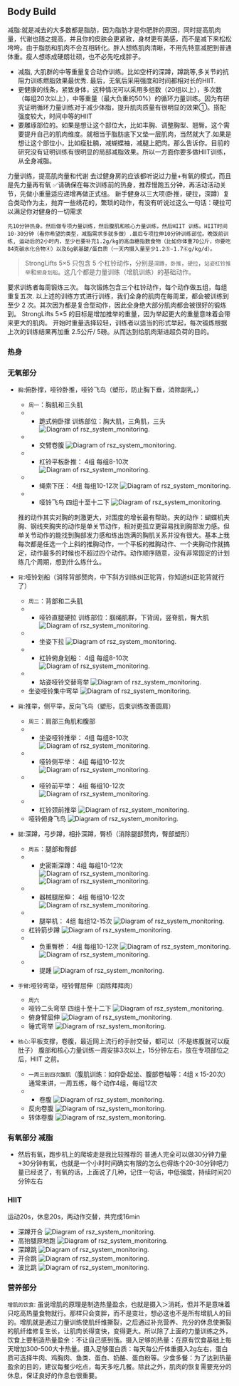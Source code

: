 ## Body Build
减脂:就是减去的大多数都是脂肪，因为脂肪才是你肥胖的原因，同时提高肌肉量，代谢也随之提高，并且你的皮肤会更紧致，身材更有美感，而不是减下来松松垮垮。由于脂肪和肌肉不会互相转化。胖人想练肌肉清晰，不用先特意减肥到普通体重。瘦人想练成硬朗壮硕，也不必先吃成胖子。
- 减脂, 大肌群的中等重量复合动作训练。比如空杆的深蹲，蹲跳等,多关节的抗阻力训练燃脂效果最优秀. 最后，无氧后采用强度和时间都相对长的HIIT.
- 更健康的线条，紧致身体，这种情况可以采用多组数（20组以上），多次数（每组20次以上），中等重量（最大负重的50%）的循环力量训练。因为有研究证明循环力量训练对于减少体脂，提升肌肉质量有很明显的效果①。搭配强度较大，时间中等的HIIT
- 要雕琢部位的。如果是想让这个部位大，比如丰胸、调整胸型、翘臀。这个需要提升自己的肌肉维度。就相当于脂肪底下又垫一层肌肉，当然就大了.如果是想让这个部位小，比如瘦肚腩，减蝴蝶袖，减腿上肥肉。那么告诉你。目前的研究没有证明训练有很明显的局部减脂效果。所以一方面你要多做HIIT训练，从全身减脂。

力量训练，提高肌肉量和代谢
去过健身房的应该都听说过力量+有氧的模式，而且是先力量再有氧
✅请确保在每次训练前的热身，推荐慢跑五分钟，再活动活动关节，先做小重量适应递增再做正式组。
新手健身以三大项(卧推，硬拉，深蹲）复合类动作为主，抛弃一些绣花的，繁琐的动作，有没有听说过这么一句话：硬拉可以满足你对健身的一切需求

``先10分钟热身。然后做专项力量训练，然后腹肌和核心力量训练，然后HIIT 训练。HIIT时间10-30分钟（看你希望的类型，减脂需求多就多做）.最后专项拉伸10分钟训练部位。晚饭前训练, 运动后的2小时内，至少也要补充1.2g/kg的高血糖指数食物（比如你体重70公斤，你要吃84克碳水化合物④）以及6g氨基酸/蛋白质（一天内摄入量至少1.2⑤-1.7⑥g/kg/d）。``

> StrongLifts 5×5 只包含 5 个杠铃动作，分别是`深蹲`，`卧推`，`硬拉`，`站姿杠铃推举`和`俯身划船`。这几个都是力量训练（增肌训练）的基础动作。

要求训练者每周锻炼三次。 每次锻炼包含三个杠铃动作，每个动作做五组，每组重复五次.
以上述的训练方式进行训练，我们全身的肌肉在每周里，都会被训练到至少 2 次。其次因为都是复合型动作，因此全身绝大部分肌肉都会被很好的锻炼到。 StrongLifts 5×5 的目标是增加推举的重量，因为举起更大的重量意味着会带来更大的肌肉。 开始时重量选择较轻，训练者以适当的形式举起，每次锻炼根据上次的训练结果再加重 2.5公斤/ 5磅。从而达到给肌肉渐进超负荷的目的。

### 热身
<!-- ![Diagram of rsz_system_monitoring.](pic/跪式俯卧撑.webp)
![Diagram of rsz_system_monitoring.](pic/跪式俯卧撑.webp)
![Diagram of rsz_system_monitoring.](pic/跪式俯卧撑.webp)
![Diagram of rsz_system_monitoring.](pic/跪式俯卧撑.webp) -->

### 无氧部分
- ``胸``:俯卧撑，哑铃卧推，哑铃飞鸟（塑形，防止胸下垂，消除副乳，）
  - ``周一``：胸肌和三头肌
  - * 跪式俯卧撑
  训练部位：胸大肌，三角肌，三头
  ![Diagram of rsz_system_monitoring.](pic/跪式俯卧撑.webp)
  - * 交臂卷腹
  ![Diagram of rsz_system_monitoring.](pic/交臂卷腹.webp)  
  - * 杠铃平板卧推： 4组 每组8-10次
  ![Diagram of rsz_system_monitoring.](pic/杠铃平板卧推.webp)
  - * 绳索下压： 4组 每组10-12次
  ![Diagram of rsz_system_monitoring.](pic/绳索下压.webp)
  - * 哑铃飞鸟 四组十至十二下
  ![Diagram of rsz_system_monitoring.](pic/哑铃飞鸟.webp)
  <!-- - * 凳上反屈伸/双杠臂屈伸： 4组 每组10-12次
  - * 平板哑铃推胸 四组十至十二下
  - * 拉力器夹胸 四组十至十二下
  - 飞鸟下夹胸 四组十至十二下
  - 上斜哑铃卧推： 4组 每组10-12次 -->
  推的动作其实对胸的刺激更大，对围度的增长最有帮助。夹的动作：蝴蝶机夹胸、钢线夹胸夹的动作是单关节动作，相对更孤立更容易找到胸部发力感。但单关节动作的能找到胸部发力感和练出饱满的胸肌关系并没有很大。基本上我每次都是任选一个上斜的推胸动作，一个平板的推胸动作、一个夹胸动作就搞定，动作最多的时候也不超过四个动作。动作顺序随意，没有非常固定的计划练几个周期，想到什么练什么。

- ``背``:哑铃划船（消除背部赘肉，中下斜方训练纠正驼背，你知道纠正驼背就行了）
  - ``周二``：背部和二头肌
  - * 哑铃直腿硬拉   训练部位：腘绳肌群，下背阔，竖脊肌，臀大肌
  ![Diagram of rsz_system_monitoring.](pic/哑铃直腿硬拉.webp)
  - * 坐姿下拉
  ![Diagram of rsz_system_monitoring.](pic/坐姿下拉.webp)
  - * 杠铃俯身划船： 4组 每组8-10次
  ![Diagram of rsz_system_monitoring.](pic/杠铃俯身划船.webp)
  - * 站姿哑铃交替弯举
  ![Diagram of rsz_system_monitoring.](pic/站姿哑铃交替弯举.webp)
  - 坐姿哑铃集中弯举
  ![Diagram of rsz_system_monitoring.](pic/坐姿哑铃集中弯举.webp)
  <!-- - * 杠铃弯举： 4组 每组10-12次
  - 高位下拉： 4组 每组10-12次
  - 反手引体向上： 4组 每组最大次数 -->

- ``肩``:推举，侧平举，反向飞鸟（塑形，后束训练改善圆肩）
  - ``周三``：肩部三角肌和腹部
  - * 坐姿哑铃推举： 4组 每组8-10次
  ![Diagram of rsz_system_monitoring.](pic/哑铃推举.webp)
  - * 哑铃侧平举： 4组 每组10-12次
  ![Diagram of rsz_system_monitoring.](pic/侧平举.webp)
  - * 哑铃前平举： 4组 每组10-12次
  ![Diagram of rsz_system_monitoring.](pic/哑铃前平举.webp)
  - * 杠铃颈前推举
  ![Diagram of rsz_system_monitoring.](pic/杠铃颈前推举.webp)
  - 哑铃俯身飞鸟
  ![Diagram of rsz_system_monitoring.](pic/哑铃俯身飞鸟.webp)
  <!-- - 绳索面拉： 4组 每组10-12次 -->

- ``腿``:深蹲，弓步蹲，相扑深蹲，臀桥（消除腿部赘肉，臀部塑形）
  - ``周五``：腿部和臀部
  - * 史密斯深蹲：4组 每组10-12次
  ![Diagram of rsz_system_monitoring.](pic/普通深蹲.webp)
  ![Diagram of rsz_system_monitoring.](pic/相扑式深蹲.webp)
  - * 器械腿屈伸： 4组 每组10-12次
  ![Diagram of rsz_system_monitoring.](pic/器械腿屈伸.webp)
  - * 腿举机： 4组 每组12-15次
  ![Diagram of rsz_system_monitoring.](pic/腿举机.webp)
  - 杠铃箭步蹲
  ![Diagram of rsz_system_monitoring.](pic/杠铃箭步蹲.webp)
  - * 负重臀桥： 4组 每组10-12次
  ![Diagram of rsz_system_monitoring.](pic/负重臀桥.webp)
  ![Diagram of rsz_system_monitoring.](pic/臀桥.webp)
  - * 提踵
  ![Diagram of rsz_system_monitoring.](pic/提踵.webp)

- ``手臂``:哑铃弯举，哑铃臂屈伸（消除拜拜肉）
  - ``周六``
  - 哑铃二头弯举 四组十至十二下
  ![Diagram of rsz_system_monitoring.](pic/双手哑铃弯举.webp)
  - 俯身臂屈伸
  ![Diagram of rsz_system_monitoring.](pic/俯身臂屈伸.webp)
  - 锤式弯举
  ![Diagram of rsz_system_monitoring.](pic/锤式弯举.webp)
  <!-- - 器械二头弯举 四组十至十二下
  - cable二头弯举 四组十至十二下
  - 绳索三头下拉 四组十至十二下
  - 绳索三头颈后伸臂 四组十至十二下
  - V bar三头下拉 四组十至十二下 -->

- ``核心``:平板支撑，卷腹，最近网上流行的手肘交替，都可以（不是练腹就可以瘦肚子）
腹部和核心力量训练一周安排3次以上，15分钟左右，放在专项部位之后，HIIT 之前。
  - ``一周三到四次腹肌``（腹肌训练：如仰卧起坐、腹部卷轴等：4组 x 15-20次）通常来讲，一周五练，每个动作4组，每组12次
  - * 卷腹
  ![Diagram of rsz_system_monitoring.](pic/卷腹.webp)
  - 反向卷腹
  ![Diagram of rsz_system_monitoring.](pic/反向卷腹.webp)
  - 转体卷腹
  ![Diagram of rsz_system_monitoring.](pic/转体卷腹.webp)
  <!-- - 下腹抬腿 四组十至十二下
  - 侧桥 四组三十秒
  - 站姿侧腹提哑铃 四组十至十二下 -->

### 有氧部分 减脂
- 然后有氧，跑步机上的爬坡走是我比较推荐的
普通人完全可以做30分钟力量+30分钟有氧，也就是一个小时时间确实有限的怎么也得练个20-30分钟吧力量已经说了，有氧的话，上面说了几种，记住一句话，中低强度，持续时间20分钟左右

### HIIT
运动20s，休息20s，两动作交替，共完成16min
- 深蹲开合
![Diagram of rsz_system_monitoring.](pic/深蹲开合.webp)
- 高抬腿原地跑
![Diagram of rsz_system_monitoring.](pic/高抬腿原地跑.webp)
- 深蹲跳
![Diagram of rsz_system_monitoring.](pic/深蹲跳.webp)
- 开合跳
![Diagram of rsz_system_monitoring.](pic/开合跳.webp)
- 波比跳
![Diagram of rsz_system_monitoring.](pic/波比跳.gif)

### 营养部分
`增肌的饮食`: 虽说增肌的原理是制造热量盈余，也就是摄入＞消耗，但并不是意味着只吃高热量食物就行。那样只会变胖，而不是变壮，想必这也不是所有增肌人的目的。增肌就是通过力量训练使肌纤维撕裂，之后通过补充营养、充分的休息使撕裂的肌纤维修复生长，让肌肉长得变快，变得更大。所以除了上面的力量训练之外，饮食上要制造热量盈余：不让自己感到饿。摄入足够的热量：在原有饮食基础上每天增加300-500大卡热量。摄入足够蛋白质：每天每公斤体重摄入2g左右，蛋白质可选择牛肉、鸡胸肉、鱼类、蛋白、奶酪、蛋白粉等。少食多餐：为了达到热量盈余的目的，建议每餐少吃点，每天多吃几餐。除此之外，肌肉的恢复需要充分的休息，保证良好的作息也很重要。
